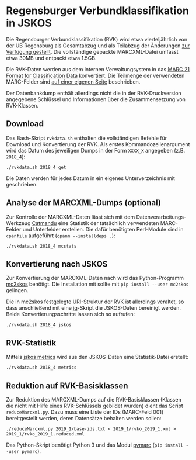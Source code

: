 # Regensburger Verbundklassifikation in JSKOS

Die Regensburger Verbundklassifikation (RVK) wird etwa vierteljährlich von der UB Regensburg als Gesamtabzug und als Teilabzug der Änderungen [zur Verfügung gestellt](https://rvk.uni-regensburg.de/regensburger-verbundklassifikation-online/rvk-download). Die vollständige gepackte MARCXML-Datei umfasst etwa 30MB und entpackt etwa 1.5GB.

Die RVK-Daten werden aus dem internen Verwaltungsystem in das [MARC 21 Format for Classification Data](http://www.loc.gov/marc/classification/) konvertiert. Die Teilmenge der verwendeten MARC-Felder sind [auf einer eigenen Seite](https://rvk.uni-regensburg.de/api_2.0/marcxml.html) beschrieben.

Der Datenbankdump enthält allerdings nicht die in der RVK-Druckversion angegebene Schlüssel und Informationen über die Zusammensetzung von RVK-Klassen.

## Download

Das Bash-Skript `rvkdata.sh` enthalten die vollständigen Befehle für Download und Konvertierung der RVK. Als erstes Kommandozeilenargument wird das Datum des jeweiligen Dumps in der Form `XXXX_X` angegeben (z.B. `2018_4`):

    ./rvkdata.sh 2018_4 get

Die Daten werden für jedes Datum in ein eigenes Unterverzeichnis mit geschrieben.

## Analyse der MARCXML-Dumps (optional)

Zur Kontrolle der MARCXML-Daten lässt sich mit dem Datenverarbeitungs-Werkzeug [Catmandu](http://librecat.org/) eine Statistik der tatsächlich verwendeten MARC-Felder und Unterfelder erstellen. Die dafür benötigten Perl-Module sind in `cpanfile` aufgeführt (`cpanm --installdeps .`):

    ./rvkdata.sh 2018_4 mcstats

## Konvertierung nach JSKOS

Zur Konvertierung der MARCXML-Daten nach wird das Python-Programm [mc2skos](https://github.com/scriptotek/mc2skos) benötigt. Die Installation mit sollte mit `pip install --user mc2skos` gelingen.

Die in mc2skos festgelegte URI-Struktur der RVK ist allerdings veraltet, so dass anschließend mit eine [jq](https://stedolan.github.io/jq/)-Skript die JSKOS-Daten bereinigt werden. Beide Konvertierungsschritte lassen sich so aufrufen:

    ./rvkdata.sh 2018_4 jskos

## RVK-Statistik

Mittels [jskos metrics](https://github.com/gbv/jskos-metrics) wird aus den JSKOS-Daten eine Statistik-Datei erstellt:

    ./rvkdata.sh 2018_4 metrics

## Reduktion auf RVK-Basisklassen

Zur Reduktion des MARCXML-Dumps auf die RVK-Basisklassen (Klassen die nicht mit Hilfe eines RVK-Schlüssels gebildet wurden) dient das Script `reduceMarcxml.py`. Dazu muss eine Liste der IDs (MARC-Feld 001) bereitgestellt werden, deren Datensätze behalten werden sollen:
	
    ./reduceMarcxml.py 2019_1/base-ids.txt < 2019_1/rvko_2019_1.xml > 2019_1/rvko_2019_1.reduced.xml

Das Python-Skript benötigt Python 3 und das Modul [pymarc](http://python.org/pypi/pymarc) (`pip install --user pymarc`).

